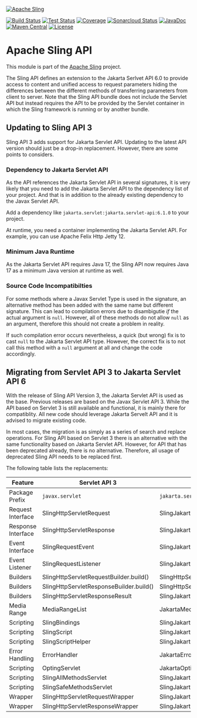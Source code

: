 [![Apache Sling](https://sling.apache.org/res/logos/sling.png)](https://sling.apache.org)

&#32;[![Build Status](https://ci-builds.apache.org/job/Sling/job/modules/job/sling-org-apache-sling-api/job/master/badge/icon)](https://ci-builds.apache.org/job/Sling/job/modules/job/sling-org-apache-sling-api/job/master/)&#32;[![Test Status](https://img.shields.io/jenkins/tests.svg?jobUrl=https://ci-builds.apache.org/job/Sling/job/modules/job/sling-org-apache-sling-api/job/master/)](https://ci-builds.apache.org/job/Sling/job/modules/job/sling-org-apache-sling-api/job/master/test/?width=800&height=600)&#32;[![Coverage](https://sonarcloud.io/api/project_badges/measure?project=apache_sling-org-apache-sling-api&metric=coverage)](https://sonarcloud.io/dashboard?id=apache_sling-org-apache-sling-api)&#32;[![Sonarcloud Status](https://sonarcloud.io/api/project_badges/measure?project=apache_sling-org-apache-sling-api&metric=alert_status)](https://sonarcloud.io/dashboard?id=apache_sling-org-apache-sling-api)&#32;[![JavaDoc](https://www.javadoc.io/badge/org.apache.sling/org.apache.sling.api.svg)](https://www.javadoc.io/doc/org.apache.sling/org.apache.sling.api)&#32;[![Maven Central](https://maven-badges.herokuapp.com/maven-central/org.apache.sling/org.apache.sling.api/badge.svg)](https://search.maven.org/#search%7Cga%7C1%7Cg%3A%22org.apache.sling%22%20a%3A%22org.apache.sling.api%22) [![License](https://img.shields.io/badge/License-Apache%202.0-blue.svg)](https://www.apache.org/licenses/LICENSE-2.0)

# Apache Sling API

This module is part of the [Apache Sling](https://sling.apache.org) project.

The Sling API defines an extension to the Jakarta Serlvet API 6.0 to
provide access to content and unified access to request
parameters hiding the differences between the different methods
of transferring parameters from client to server. Note that the
Sling API bundle does not include the Servlet API but instead
requires the API to be provided by the Servlet container in
which the Sling framework is running or by another bundle.

## Updating to Sling API 3

Sling API 3 adds support for Jakarta Servlet API. Updating to the latest API version should just be a drop-in replacement. However, there are some points to considers.

### Dependency to Jakarta Servlet API

As the API references the Jakarta Servlet API in several signatures, it is very likely that you need to add the Jakarta Servlet API to the dependency list of your project. And that is in addition to the already existing dependency to the Javax Servlet API.

Add a dependency like `jakarta.servlet:jakarta.servlet-api:6.1.0` to your project.

At runtime, you need a container implementing the Jakarta Servlet API. For example, you can use Apache Felix Http Jetty 12.

### Minimum Java Runtime

As the Jakarta Servlet API requires Java 17, the Sling API now requires Java 17 as a minimum Java version at runtime as well.

### Source Code Incompatibilties

For some methods where a Javax Servlet Type is used in the signature, an alternative method has been added with the same name but different signature. This can lead to compilation errors due to disambigutie *if* the actual argument is `null`. However, all of these methods do not allow `null` as an argument, therefore this should not create a problem in reality.

If such compilation error occurs nevertheless, a quick (but wrong) fix is to cast `null` to the Jakarta Servlet API type. However, the correct fix is to not call this method with a `null` argument at all and change the code accordingly.

## Migrating from Servlet API 3 to Jakarta Servlet API 6

With the release of Sling API Version 3, the Jakarta Servlet API is used as the base. Previous releases are based on the Javax Servlet API 3. While the API based on Servlet 3 is still available and functional, it is mainly there for compatiblity. All new code should leverage Jakarta Servelt API and it is advised to migrate existing code.

In most cases, the migration is as simply as a series of search and replace operations. For Sling API based on Servlet 3 there is an alternative with the same functionality based on Jakarta Servlet API. However, for API that has been deprecated already, there is no alternative. Therefore, all usage of deprecated Sling API needs to be replaced first.

The following table lists the replacements:

| Feature | Servlet API 3 | Jakarta Servlet API 6 |
| ------- | -------------- | --------------------- |
| Package Prefix | `javax.servlet` | `jakarta.servlet` |
| Request Interface | SlingHttpServletRequest | SlingJakartaHttpServletRequest |
| Response Interface | SlingHttpServletResponse | SlingJakartaHttpServletResponse |
| Event Interface | SlingRequestEvent | SlingJakartaRequestEvent |
| Event Listener | SlingRequestListener | SlingJakartaRequestListener |
| Builders | SlingHttpServletRequestBuilder.build() | SlingHttpServletRequestBuilder.buildJakartaRequest() |
| Builders | SlingHttpServletResponseBuilder.build() | SlingHttpServletResponseBuilder.buildJakartaResponse() |
| Builders | SlingHttpServletResponseResult | SlingJakartaHttpServletResponseResult |
| Media Range | MediaRangeList | JakartaMediaRangeList |
| Scripting | SlingBindings | SlingJakartaBindings |
| Scripting | SlingScript | SlingJakartaScript |
| Scripting | SlingScriptHelper | SlingJakartaScriptHelper |
| Error Handling | ErrorHandler | JakartaErrorHandler |
| Scripting | OptingServlet | JakartaOptinServlet |
| Scripting | SlingAllMethodsServlet | SlingJakartaAllMethodsServlet |
| Scripting | SlingSafeMethodsServlet | SlingJakartaSafeMethodsServlet |
| Wrapper | SlingHttpServletRequestWrapper | SlingJakartaHttpServletRequestWrapper |
| Wrapper | SlingHttpServletResponseWrapper | SlingJakartaHttpServletResponseWrapper |
